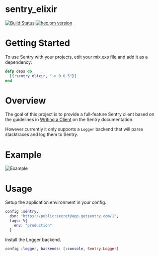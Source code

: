 sentry_elixir
============

[![Build Status](https://img.shields.io/travis/getsentry/raven-elixir.svg?style=flat)](https://travis-ci.org/getsentry/raven-elixir)
[![hex.pm version](https://img.shields.io/hexpm/v/sentry_elixir.svg?style=flat)](https://hex.pm/packages/sentry_elixir)


# Getting Started

To use Sentry with your projects, edit your mix.exs file and add it as a dependency:

```elixir
defp deps do
  [{:sentry_elixir, "~> 0.0.5"}]
end
```

# Overview

The goal of this project is to provide a full-feature Sentry client based on the guidelines in [Writing a Client](https://docs.getsentry.com/hosted/clientdev/) on the Sentry documentation.

However currently it only supports a `Logger` backend that will parse stacktraces and log them to Sentry.

# Example

![Example](http://i.imgur.com/GM8kQYE.png)

# Usage

Setup the application environment in your config.

```elixir
config :sentry,
  dsn: "https://public:secret@app.getsentry.com/1",
  tags: %{
    env: "production"
  }
```

Install the Logger backend.

```elixir
config :logger, backends: [:console, Sentry.Logger]
```
